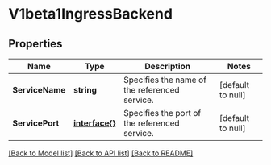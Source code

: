 # V1beta1IngressBackend

## Properties
Name | Type | Description | Notes
------------ | ------------- | ------------- | -------------
**ServiceName** | **string** | Specifies the name of the referenced service. | [default to null]
**ServicePort** | [**interface{}**](interface{}.md) | Specifies the port of the referenced service. | [default to null]

[[Back to Model list]](../README.md#documentation-for-models) [[Back to API list]](../README.md#documentation-for-api-endpoints) [[Back to README]](../README.md)


